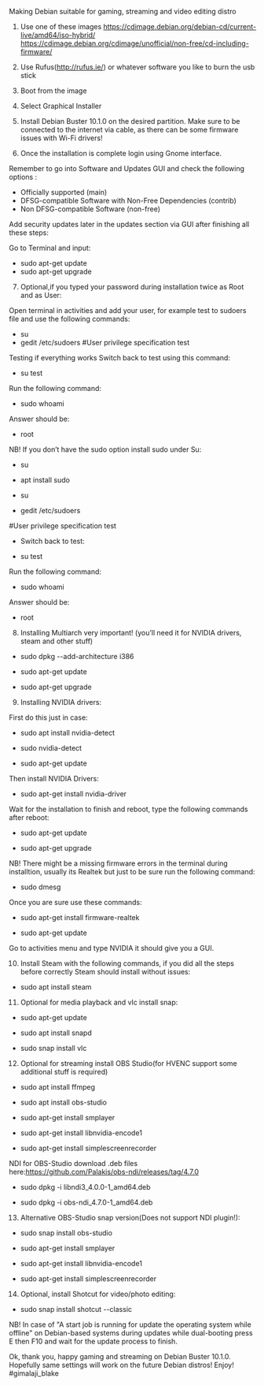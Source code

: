 Making Debian suitable for gaming, streaming and video editing distro

 1) Use one of these images https://cdimage.debian.org/debian-cd/current-live/amd64/iso-hybrid/
https://cdimage.debian.org/cdimage/unofficial/non-free/cd-including-firmware/
 2) Use Rufus(http://rufus.ie/) or whatever software you like to burn the usb stick
 3) Boot from the image
 4) Select Graphical Installer
 5) Install Debian Buster 10.1.0 on the desired partition. Make sure to be connected to the internet via cable, as there can be some firmware issues with Wi-Fi drivers!

6) Once the installation is complete login using Gnome interface.

Remember to go into Software and Updates GUI and check the following options : 

* Officially supported (main)
* DFSG-compatible Software with Non-Free Dependencies (contrib)
* Non DFSG-compatible Software (non-free)

Add security updates later in the updates section via GUI after finishing all these steps:

Go to Terminal and input: 
* sudo apt-get update
* sudo apt-get upgrade

7) Optional,if you typed your password during installation twice as Root and as User:

Open terminal in activities and add your user, for example test to sudoers file and use the following commands:

* su 
* gedit /etc/sudoers
#User privilege specification
test

Testing if everything works
Switch back to test using this command: 
* su  test

Run the following command: 

* sudo whoami

Answer should be: 

* root

NB! If you don’t have the sudo option install sudo under Su:

* su

* apt install sudo

* su 

* gedit /etc/sudoers

#User privilege specification
test

* Switch back to test: 

* su  test

Run the following command: 

* sudo whoami

Answer should be:

* root
8) Installing Multiarch very important! (you’ll need it for NVIDIA drivers, steam and other stuff)

* sudo dpkg --add-architecture i386

* sudo apt-get update

* sudo apt-get upgrade 

9) Installing NVIDIA drivers:

First do this just in case:

* sudo apt install nvidia-detect

* sudo nvidia-detect

* sudo apt-get update

Then install NVIDIA Drivers:

* sudo apt-get install nvidia-driver

Wait for the installation to finish and reboot, type the following commands after reboot:

* sudo apt-get update

* sudo apt-get upgrade

NB! There might be a missing firmware errors in the terminal during installtion, usually its Realtek but just to be sure run the following command:

* sudo dmesg 

Once you are sure use these commands:

* sudo apt-get install firmware-realtek

* sudo apt-get update

Go to activities menu and type NVIDIA it should give you a GUI.

10) Install Steam with the following commands, if you did all the steps before correctly Steam should install without issues:

* sudo apt install steam

11) Optional for media playback and vlc install snap:

* sudo apt-get update

* sudo apt install snapd

* sudo snap install vlc

12) Optional for streaming install OBS Studio(for HVENC support some additional stuff is required)

* sudo apt install ffmpeg

* sudo apt install obs-studio

* sudo apt-get install smplayer 

* sudo apt-get install libnvidia-encode1 

* sudo apt-get install simplescreenrecorder

NDI for OBS-Studio download .deb files here:https://github.com/Palakis/obs-ndi/releases/tag/4.7.0

* sudo dpkg -i libndi3_4.0.0-1_amd64.deb

* sudo dpkg -i obs-ndi_4.7.0-1_amd64.deb

13) Alternative OBS-Studio snap version(Does not support NDI plugin!):

* sudo snap install obs-studio

* sudo apt-get install smplayer 

* sudo apt-get install libnvidia-encode1 

* sudo apt-get install simplescreenrecorder 

14) Optional, install Shotcut for video/photo editing:

* sudo snap install shotcut --classic

NB! In case of "A start job is running for update the operating system while offline" on Debian-based systems during updates while dual-booting press E then F10 and wait for the update process to finish.

Ok, thank you, happy gaming and streaming on Debian Buster 10.1.0.
Hopefully same settings will work on the future Debian distros!
Enjoy!
#gimalaji_blake
